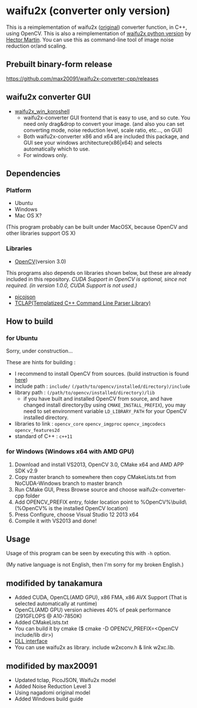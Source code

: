 # waifu2x (converter only version)

This is a reimplementation of waifu2x ([original](https://github.com/nagadomi/waifu2x)) converter function, in C++, using OpenCV.
This is also a reimplementation of [waifu2x python version](https://marcan.st/transf/waifu2x.py) by [Hector Martin](https://marcan.st/blog/).
You can use this as command-line tool of image noise reduction or/and scaling.

## Prebuilt binary-form release

https://github.com/max20091/waifu2x-converter-cpp/releases

## waifu2x converter GUI

 * [waifu2x_win_koroshell](http://inatsuka.com/extra/koroshell/)
   - waifu2x-converter GUI frontend that is easy to use, and so cute. You need only drag&drop to convert your image. (and also you can set converting mode, noise reduction level, scale ratio, etc..., on GUI)
   - Both waifu2x-converter x86 and x64 are included this package, and GUI see your windows architecture(x86|x64) and selects automatically which to use. 
   - For windows only.


## Dependencies

### Platform

 * Ubuntu  
 * Windows  
 * Mac OS X?  
 
(This program probably can be built under MacOSX, because OpenCV and other libraries support OS X)

### Libraries

 * [OpenCV](http://opencv.org/)(version 3.0)

This programs also depends on libraries shown below, but these are already included in this repository.
*CUDA Support in OpenCV is optional, since not required. (in version 1.0.0, CUDA Support is not used.)*

 * [picojson](https://github.com/kazuho/picojson)
 * [TCLAP(Templatized C++ Command Line Parser Library)](http://tclap.sourceforge.net/)

## How to build

### for Ubuntu

Sorry, under construction...

These are hints for building :

 * I recommend to install OpenCV from sources. (build instruction is found [here](http://opencv.org/quickstart.html))
 * include path : `include/` `(/path/to/opencv/installed/directory)/include`
 * library path : `(/path/to/opencv/installed/directory)/lib` 
     - if you have built and installed OpenCV from source, and have changed install directory(by using `CMAKE_INSTALL_PREFIX`), you may need to set environment variable `LD_LIBRARY_PATH` for your OpenCV installed directory.
 * libraries to link : `opencv_core` `opencv_imgproc` `opencv_imgcodecs` `opencv_features2d`
 * standard of C++ : `c++11`

### for Windows (Windows x64 with AMD GPU)

1. Download and install VS2013, OpenCV 3.0, CMake x64 and AMD APP SDK v2.9
2. Copy master branch to somewhere then copy CMakeLists.txt from NoCUDA-Windows branch to master branch
3. Run CMake GUI, Press Browse source and choose waifu2x-converter-cpp folder
4. Add OPENCV_PREFIX entry, folder location point to %OpenCV%\build\ (%OpenCV% is the installed OpenCV location)
5. Press Configure, choose Visual Studio 12 2013 x64
6. Compile it with VS2013 and done!

## Usage

Usage of this program can be seen by executing this with `-h` option.

(My native language is not English, then I'm sorry for my broken English.)

## modifided by tanakamura
 * Added CUDA, OpenCL(AMD GPU), x86 FMA, x86 AVX Support (That is selected automatically at runtime)
  * OpenCL(AMD GPU) version achieves 40% of peak performance (291GFLOPS @ A10-7850K)
 * Added CMakeLists.txt
  * You can build it by cmake ($ cmake -D OPENCV_PREFIX=&lt;OpenCV include/lib dir&gt;)
 * [DLL interface](src/w2xconv.h)
  * You can use waifu2x as library. include w2xconv.h & link w2xc.lib.

## modifided by max20091
 * Updated tclap, PicoJSON, Waifu2x model
 * Added Noise Reduction Level 3
 * Using nagadomi original model
 * Added Windows build guide
